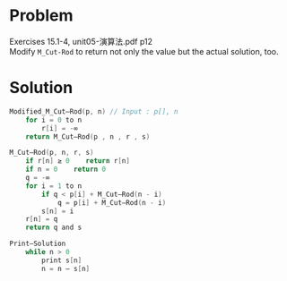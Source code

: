 # Problem

Exercises 15.1-4, unit05-演算法.pdf p12<br>
Modify `M_Cut-Rod` to return not only the value but the actual solution, too.

# Solution

```c
Modified_M_Cut–Rod(p, n) // Input : p[], n
    for i = 0 to n 
        r[i] = -∞
    return M_Cut–Rod(p , n , r , s)
```

```c
M_Cut–Rod(p, n, r, s)
    if r[n] ≥ 0    return r[n]
    if n = 0    return 0
    q = -∞
    for i = 1 to n
        if q < p[i] + M_Cut–Rod(n - i)
            q = p[i] + M_Cut–Rod(n - i)
        s[n] = i
    r[n] = q
    return q and s
```

```c
Print–Solution
    while n > 0
        print s[n]
        n = n – s[n]
```

